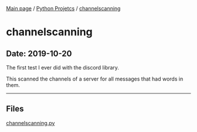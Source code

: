 [Main page](/) / [Python Projetcs](/python) / [channelscanning](/python/2019-10-20_channelscanning)

# channelscanning

## Date: 2019-10-20

The first test I ever did with the discord library.

This scanned the channels of a server for all messages that had words in them.

-----

## Files

[channelscanning.py](channelscanning.py)
